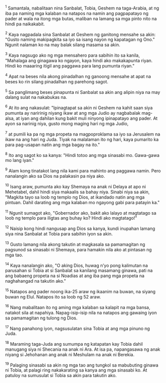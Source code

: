 <sup>1</sup>
Samantala, nabalitaan nina Sanbalat, Tobia, Geshem na taga-Arabia, at ng iba pa naming mga kalaban na natapos na namin ang pagpapatayo ng pader at wala na itong mga butas, maliban na lamang sa mga pinto nito na hindi pa naikakabit. 

<sup>2</sup>
Kaya nagpadala sina Sanbalat at Geshem ng ganitong mensahe sa akin: "Gusto naming makipagkita sa iyo sa isang nayon ng kapatagan ng Ono." Ngunit nalaman ko na may balak silang masama sa akin. 

<sup>3</sup>
Kaya nagsugo ako ng mga mensahero para sabihin ito sa kanila, "Mahalaga ang ginagawa ko ngayon, kaya hindi ako makakapunta riyan. Hindi ko maaaring itigil ang paggawa para lang pumunta riyan." 

<sup>4</sup>
Apat na beses nila akong pinadalhan ng ganoong mensahe at apat na beses ko rin silang pinadalhan ng parehong sagot. 

<sup>5</sup>
Sa panglimang beses pinapunta ni Sanbalat sa akin ang alipin niya na may dalang sulat na nakabukas na. 

<sup>6</sup>
At ito ang nakasulat: "Ipinagtapat sa akin ni Geshem na kahit saan siya pumunta ay naririnig niyang ikaw at ang mga Judio ay nagbabalak mag-alsa, at iyan ang dahilan kung bakit muli ninyong ipinapatayo ang pader. At ayon sa narinig niya, gusto mong maging hari ng mga Judio, 

<sup>7</sup>
at pumili ka pa ng mga propeta na magpoproklama sa iyo sa Jerusalem na ikaw na ang hari ng Juda. Tiyak na malalaman ito ng hari, kaya pumarito ka para pag-usapan natin ang mga bagay na ito." 

<sup>8</sup>
Ito ang sagot ko sa kanya: "Hindi totoo ang mga sinasabi mo. Gawa-gawa mo lang iyan." 

<sup>9</sup>
Alam kong tinatakot lang nila kami para mahinto ang paggawa namin. Pero nanalangin ako sa Dios na palakasin pa niya ako. 

<sup>10</sup>
Isang araw, pumunta ako kay Shemaya na anak ni Delaya at apo ni Mehetabel, dahil hindi siya makaalis sa bahay niya. Sinabi niya sa akin, "Magkita tayo sa loob ng templo ng Dios, at ikandado natin ang mga pintuan. Dahil darating ang mga kalaban mo ngayong gabi para patayin ka." 

<sup>11</sup>
Ngunit sumagot ako, "Gobernador ako, bakit ako lalayo at magtatago sa loob ng templo para iligtas ang buhay ko? Hindi ako magtatago!" 

<sup>12</sup>
Naisip kong hindi nangusap ang Dios sa kanya, kundi inupahan lamang siya nina Sanbalat at Tobia para sabihin iyon sa akin. 

<sup>13</sup>
Gusto lamang nila akong takutin at magkasala sa pamamagitan ng pagsunod sa sinasabi ni Shemaya, para hamakin nila ako at pintasan ng mga tao. 

<sup>14</sup>
Kaya nanalangin ako, "O aking Dios, huwag nʼyo pong kalimutan na parusahan si Tobia at si Sanbalat sa kanilang masamang ginawa, pati na ang babaeng propeta na si Noadias at ang iba pang mga propeta na naghahangad na takutin ako." 

<sup>15</sup>
Natapos ang pader noong ika-25 araw ng ikaanim na buwan, na siyang buwan ng Elul. Natapos ito sa loob ng 52 araw. 

<sup>16</sup>
Nang mabalitaan ito ng aming mga kalaban sa kalapit na mga bansa, natakot sila at napahiya. Napag-isip-isip nila na natapos ang gawaing iyon sa pamamagitan ng tulong ng Dios. 

<sup>17</sup>
Nang panahong iyon, nagsusulatan sina Tobia at ang mga pinuno ng Juda. 

<sup>18</sup>
Maraming taga-Juda ang sumumpa ng katapatan kay Tobia dahil manugang siya ni Shecania na anak ni Ara. At isa pa, napangasawa ng anak niyang si Jehohanan ang anak ni Meshulam na anak ni Berekia. 

<sup>19</sup>
Palaging sinasabi sa akin ng mga tao ang tungkol sa mabubuting ginawa ni Tobia, at palagi ring nakakarating sa kanya ang mga sinasabi ko. At patuloy na sumusulat si Tobia sa akin para takutin ako.
